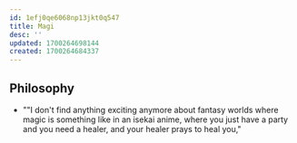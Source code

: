 ```yaml
---
id: 1efj0qe6068np13jkt0q547
title: Magi
desc: ''
updated: 1700264698144
created: 1700264684337
---
```


## Philosophy

- ""I don't find anything exciting anymore about fantasy worlds where magic is something like in an isekai anime, where you just have a party and you need a healer, and your healer prays to heal you,"